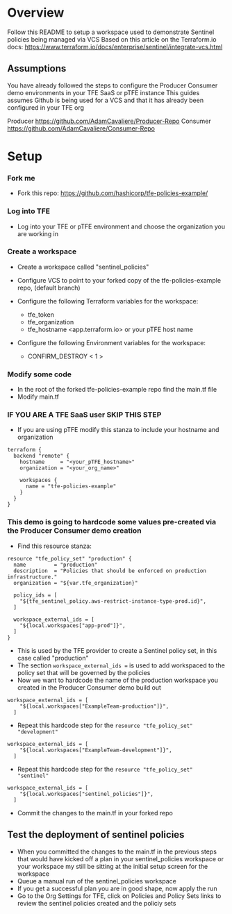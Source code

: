 # Overview
Follow this README to setup a workspace used to demonstrate Sentinel policies being managed via VCS
Based on this article on the Terraform.io docs: https://www.terraform.io/docs/enterprise/sentinel/integrate-vcs.html

## Assumptions 
You have already followed the steps to configure the Producer Consumer demo environments in your TFE SaaS or pTFE instance
This guides assumes Github is being used for a VCS and that it has already been configured in your TFE org

Producer
https://github.com/AdamCavaliere/Producer-Repo
Consumer
https://github.com/AdamCavaliere/Consumer-Repo

# Setup 

### Fork me
* Fork this repo: https://github.com/hashicorp/tfe-policies-example/
### Log into TFE
* Log into your TFE or pTFE environment and choose the organization you are working in
### Create a workspace
* Create a workspace called "sentinel_policies"
* Configure VCS to point to your forked copy of the tfe-policies-example repo, (default branch)
* Configure the following Terraform variables for the workspace:
  - tfe_token <your tfe user token>
  - tfe_organization <your tfe org>
  - tfe_hostname <app.terraform.io> or your pTFE host name
  
* Configure the following Environment variables for the workspace:
  - CONFIRM_DESTROY < 1 >
### Modify some code
* In the root of the forked tfe-policies-example repo find the main.tf file
* Modify main.tf
### IF YOU ARE A TFE SaaS user SKIP THIS STEP
* If you are using pTFE modify this stanza to include your hostname and organization 
```
terraform {
  backend "remote" {
    hostname     = "<your_pTFE_hostname>"
    organization = "<your_org_name>"

    workspaces {
      name = "tfe-policies-example"
    }
  }
} 
```
### This demo is going to hardcode some values pre-created via the Producer Consumer demo creation 
* Find this resource stanza:
```
resource "tfe_policy_set" "production" {
  name         = "production"
  description  = "Policies that should be enforced on production infrastructure."
  organization = "${var.tfe_organization}"

  policy_ids = [
    "${tfe_sentinel_policy.aws-restrict-instance-type-prod.id}",
  ]

  workspace_external_ids = [
    "${local.workspaces["app-prod"]}",
  ]
}
```
* This is used by the TFE provider to create a Sentinel policy set, in this case called "production"
* The section `workspace_external_ids =` is used to add workspaced to the policy set that will be governed by the policies
* Now we want to hardcode the name of the production workspace you created in the Producer Consumer demo build out
```
workspace_external_ids = [
    "${local.workspaces["ExampleTeam-production"]}",
  ]
```
* Repeat this hardcode step for the `resource "tfe_policy_set" "development"` 
```
workspace_external_ids = [
    "${local.workspaces["ExampleTeam-development"]}",
  ]
```
* Repeat this hardcode step for the `resource "tfe_policy_set" "sentinel"` 
```
workspace_external_ids = [
    "${local.workspaces["sentinel_policies"]}",
  ]
```
* Commit the changes to the main.tf in your forked repo
## Test the deployment of sentinel policies
* When you committed the changes to the main.tf in the previous steps that would have kicked off a plan in your sentinel_policies workspace or your workspace my still be sitting at the initial setup screen for the workspace
* Queue a manual run of the sentinel_policies workspace 
* If you get a successful plan you are in good shape, now apply the run
* Go to the Org Settings for TFE, click on Policies and Policy Sets links to review the sentinel policies created and the policiy sets



